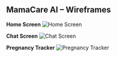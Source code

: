## MamaCare AI – Wireframes

**Home Screen**
![Home Screen](https://i.imgur.com/lcE5yAF.png)

**Chat Screen**
![Chat Screen](https://i.imgur.com/9kJw8MC.png)

**Pregnancy Tracker**
![Pregnancy Tracker](https://i.imgur.com/yWZlK9j.png)

